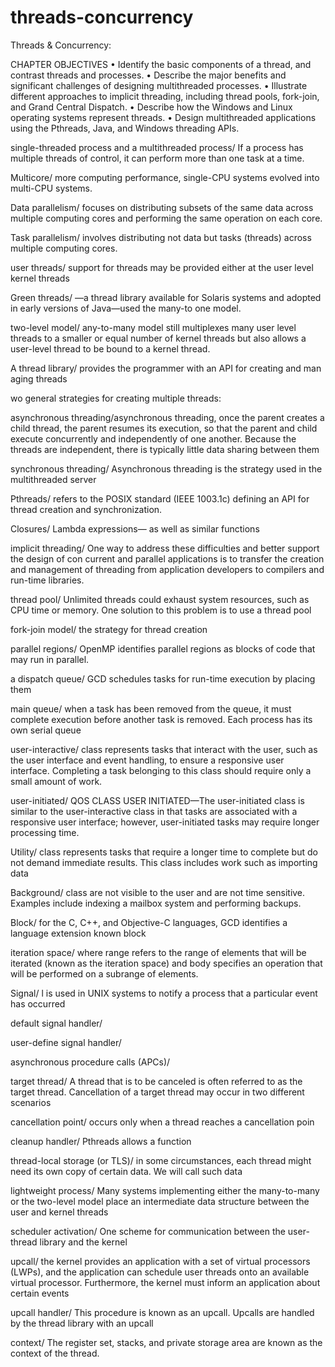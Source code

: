 # threads-concurrency

Threads & Concurrency:

CHAPTER OBJECTIVES 
• Identify the basic components of a thread, and contrast threads and processes.
 • Describe the major benefits and significant challenges of designing multithreaded processes. 
• Illustrate different approaches to implicit threading, including thread pools, fork-join, and Grand Central Dispatch.
 • Describe how the Windows and Linux operating systems represent threads. 
• Design multithreaded applications using the Pthreads, Java, and Windows threading APIs.



single-threaded process and a multithreaded process/ If a process has multiple threads of control, it can perform more than one task at a time.

Multicore/ more computing performance, single-CPU systems evolved into multi-CPU systems.

Data parallelism/ focuses on distributing subsets of the same data across multiple computing cores and performing the same operation on each core.

Task parallelism/ involves distributing not data but tasks (threads) across multiple computing cores.

user threads/ support for threads may be provided either at the user level kernel threads

Green threads/ —a thread library available for Solaris systems and adopted in early versions of Java—used the many-to one model.

two-level model/ any-to-many model still multiplexes many user level threads to a smaller or equal number of kernel threads but also allows a user-level thread to be bound to a kernel thread.

A thread library/ provides the programmer with an API for creating and man aging threads


wo general strategies for creating multiple threads:

asynchronous threading/asynchronous threading, once the parent creates a child thread, the parent resumes its execution, so that the parent and child execute concurrently and independently of one another. Because the threads are independent, there is typically little data sharing between them

synchronous threading/ Asynchronous threading is the strategy used in the multithreaded server

Pthreads/ refers to the POSIX standard (IEEE 1003.1c) defining an API for thread creation and synchronization.

Closures/ Lambda expressions— as well as similar functions

implicit threading/ One way to address these difficulties and better support the design of con current and parallel applications is to transfer the creation and management of threading from application developers to compilers and run-time libraries.

thread pool/ Unlimited threads could exhaust system resources, such as CPU time or memory. One solution to this problem is to use a thread pool

fork-join model/ the strategy for thread creation

parallel regions/ OpenMP identifies parallel regions as blocks of code that may run in parallel.

a dispatch queue/ GCD schedules tasks for run-time execution by placing them

main queue/ when a task has been removed from the queue, it must complete execution before another task is removed. Each process has its own serial queue

user-interactive/ class represents tasks that interact with the user, such as the user interface and event handling, to ensure a responsive user interface. Completing a task belonging to this class should require only a small amount of work.

user-initiated/ QOS CLASS USER INITIATED—The user-initiated class is similar to the user-interactive class in that tasks are associated with a responsive user interface; however, user-initiated tasks may require longer processing time.

Utility/ class represents tasks that require a longer time to complete but do not demand immediate results. This class includes work such as importing data

Background/ class are not visible to the user and are not time sensitive. Examples include indexing a mailbox system and performing backups.


Block/ for the C, C++, and Objective-C languages, GCD identifies a language extension known block


iteration space/ where range refers to the range of elements that will be iterated (known as the iteration space) and body specifies an operation that will be performed on a subrange of elements. 

Signal/ l is used in UNIX systems to notify a process that a particular event has occurred


default signal handler/

user-define signal handler/

 asynchronous procedure calls (APCs)/





target thread/ A thread that is to be canceled is often referred to as the target thread. Cancellation of a target thread may occur in two different scenarios

cancellation point/ occurs only when a thread reaches a cancellation poin

cleanup handler/ Pthreads allows a function

thread-local storage (or TLS)/ in some circumstances, each thread might need its own copy of certain data. We will call such data



lightweight process/ Many systems implementing either the many-to-many or the two-level model place an intermediate data structure between the user and kernel threads

scheduler activation/ One scheme for communication between the user-thread library and the kernel

upcall/ the kernel provides an application with a set of virtual processors (LWPs), and the application can schedule user threads onto an available virtual processor. Furthermore, the kernel must inform an application about certain events

upcall handler/ This procedure is known as an upcall. Upcalls are handled by the thread library with an upcall


 context/ The register set, stacks, and private storage area are known as the context of the thread.




